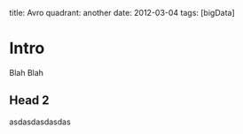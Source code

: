 title: Avro
quadrant: another
date: 2012-03-04
tags: [bigData]

# Intro

Blah Blah

## Head 2
asdasdasdasdas
